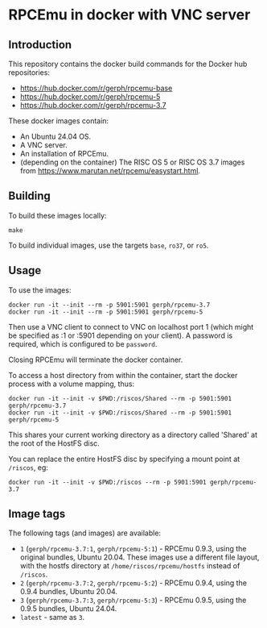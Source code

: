 # RPCEmu in docker with VNC server

## Introduction

This repository contains the docker build commands for the Docker hub
repositories:

* https://hub.docker.com/r/gerph/rpcemu-base
* https://hub.docker.com/r/gerph/rpcemu-5
* https://hub.docker.com/r/gerph/rpcemu-3.7

These docker images contain:

* An Ubuntu 24.04 OS.
* A VNC server.
* An installation of RPCEmu.
* (depending on the container) The RISC OS 5 or RISC OS 3.7 images from https://www.marutan.net/rpcemu/easystart.html.

## Building

To build these images locally:

```
make
```

To build individual images, use the targets `base`, `ro37`, or `ro5`.

## Usage

To use the images:

```
docker run -it --init --rm -p 5901:5901 gerph/rpcemu-3.7
docker run -it --init --rm -p 5901:5901 gerph/rpcemu-5
```

Then use a VNC client to connect to VNC on localhost port 1 (which might
be specified as :1 or :5901 depending on your client). A password is
required, which is configured to be `password`.

Closing RPCEmu will terminate the docker container.

To access a host directory from within the container, start the docker process with a volume mapping, thus:

```
docker run -it --init -v $PWD:/riscos/Shared --rm -p 5901:5901 gerph/rpcemu-3.7
docker run -it --init -v $PWD:/riscos/Shared --rm -p 5901:5901 gerph/rpcemu-5
```

This shares your current working directory as a directory called
'Shared' at the root of the HostFS disc.

You can replace the entire HostFS disc by specifying a mount point at `/riscos`, eg:

```
docker run -it --init -v $PWD:/riscos --rm -p 5901:5901 gerph/rpcemu-3.7
```

## Image tags

The following tags (and images) are available:

* `1` (`gerph/rpcemu-3.7:1`, `gerph/rpcemu-5:1`) - RPCEmu 0.9.3, using the original bundles, Ubuntu 20.04. These images use a different file layout, with the hostfs directory at `/home/riscos/rpcemu/hostfs` instead of `/riscos`.
* `2` (`gerph/rpcemu-3.7:2`, `gerph/rpcemu-5:2`) - RPCEmu 0.9.4, using the 0.9.4 bundles, Ubuntu 20.04.
* `3` (`gerph/rpcemu-3.7:3`, `gerph/rpcemu-5:3`) - RPCEmu 0.9.5, using the 0.9.5 bundles, Ubuntu 24.04.
* `latest` - same as `3`.

